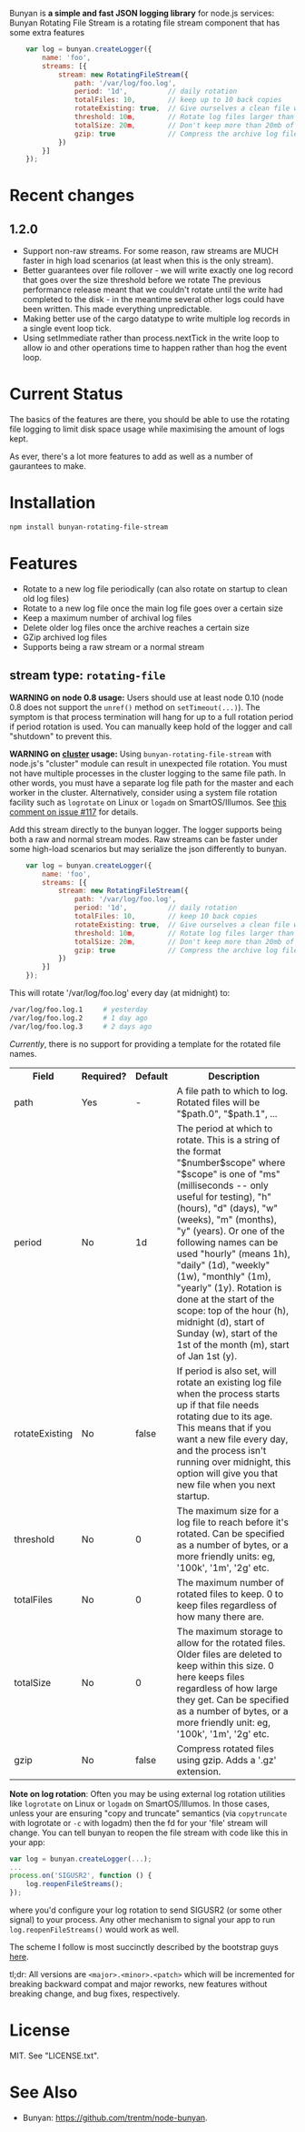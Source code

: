 Bunyan is **a simple and fast JSON logging library** for node.js services:
Bunyan Rotating File Stream is a rotating file stream component that has some extra features

```js
    var log = bunyan.createLogger({
        name: 'foo',
        streams: [{
            stream: new RotatingFileStream({
                path: '/var/log/foo.log',
                period: '1d',          // daily rotation
                totalFiles: 10,        // keep up to 10 back copies
                rotateExisting: true,  // Give ourselves a clean file when we start up, based on period
                threshold: 10m,        // Rotate log files larger than 10 megabytes
                totalSize: 20m,        // Don't keep more than 20mb of archived log files
                gzip: true             // Compress the archive log files to save space
            })
        }]
    });
```

# Recent changes

## 1.2.0

- Support non-raw streams. For some reason, raw streams are MUCH faster in high load scenarios (at least when this is the only stream).
- Better guarantees over file rollover - we will write exactly one log record that goes over the size threshold before we rotate
  The previous performance release meant that we couldn't rotate until the write had completed to the disk - in the meantime several other
  logs could have been written. This made everything unpredictable.
- Making better use of the cargo datatype to write multiple log records in a single event loop tick.
- Using setImmediate rather than process.nextTick in the write loop to allow io and other operations time to happen rather than hog the event loop.

# Current Status

The basics of the features are there, you should be able to use the
rotating file logging to limit disk space usage while maximising
the amount of logs kept.

As ever, there's a lot more features to add as well as a number of
gaurantees to make.

# Installation

```sh
npm install bunyan-rotating-file-stream
```

# Features

- Rotate to a new log file periodically (can also rotate on startup to clean old log files)
- Rotate to a new log file once the main log file goes over a certain size
- Keep a maximum number of archival log files
- Delete older log files once the archive reaches a certain size
- GZip archived log files
- Supports being a raw stream or a normal stream


## stream type: `rotating-file`

**WARNING on node 0.8 usage:** Users should use at
least node 0.10 (node 0.8 does not support the `unref()` method on
`setTimeout(...)`). The symptom is that process
termination will hang for up to a full rotation period if period rotation is used.
You can manually keep hold of the logger and call "shutdown" to prevent this.

**WARNING on [cluster](http://nodejs.org/docs/latest/api/all.html#all_cluster)
usage:** Using `bunyan-rotating-file-stream` with node.js's "cluster" module
can result in unexpected file rotation. You must not have multiple processes
in the cluster logging to the same file path. In other words, you must have
a separate log file path for the master and each worker in the cluster.
Alternatively, consider using a system file rotation facility such as
`logrotate` on Linux or `logadm` on SmartOS/Illumos. See
[this comment on issue #117](https://github.com/trentm/node-bunyan/issues/117#issuecomment-44804938)
for details.

Add this stream directly to the bunyan logger.
The logger supports being both a raw and normal stream modes. Raw streams can be faster
under some high-load scenarios but may serialize the json differently to bunyan.

```js
    var log = bunyan.createLogger({
        name: 'foo',
        streams: [{
            stream: new RotatingFileStream({
                path: '/var/log/foo.log',
                period: '1d',          // daily rotation
                totalFiles: 10,        // keep 10 back copies
                rotateExisting: true,  // Give ourselves a clean file when we start up, based on period
                threshold: 10m,        // Rotate log files larger than 10 megabytes
                totalSize: 20m,        // Don't keep more than 20mb of archived log files
                gzip: true             // Compress the archive log files to save space
            })
        }]
    });
```

This will rotate '/var/log/foo.log' every day (at midnight) to:

```sh
/var/log/foo.log.1     # yesterday
/var/log/foo.log.2     # 1 day ago
/var/log/foo.log.3     # 2 days ago
```

*Currently*, there is no support for providing a template for the rotated
file names.

<table>
<tr>
<th>Field</th>
<th>Required?</th>
<th>Default</th>
<th>Description</th>
</tr>
<td>path</td>
<td>Yes</td>
<td>-</td>
<td>A file path to which to log. Rotated files will be "$path.0",
"$path.1", ...</td>
</tr>
<tr>
<td>period</td>
<td>No</td>
<td>1d</td>
<td>The period at which to rotate. This is a string of the format
"$number$scope" where "$scope" is one of "ms" (milliseconds -- only useful for
testing), "h" (hours), "d" (days), "w" (weeks), "m" (months), "y" (years). Or
one of the following names can be used "hourly" (means 1h), "daily" (1d),
"weekly" (1w), "monthly" (1m), "yearly" (1y). Rotation is done at the start of
the scope: top of the hour (h), midnight (d), start of Sunday (w), start of the
1st of the month (m), start of Jan 1st (y).</td>
</tr>
<tr>
<td>rotateExisting</td>
<td>No</td>
<td>false</td>
<td>If period is also set, will rotate an existing log file when the process
starts up if that file needs rotating due to its age. This means that
if you want a new file every day, and the process isn't running over midnight,
this option will give you that new file when you next startup.</td>
</tr>
<tr>
<td>threshold</td>
<td>No</td>
<td>0</td>
<td>The maximum size for a log file to reach before it's rotated.
Can be specified as a number of bytes, or a more friendly units:
eg, '100k', '1m', '2g' etc.</td>
</tr>
<tr>
<td>totalFiles</td>
<td>No</td>
<td>0</td>
<td>The maximum number of rotated files to keep. 0 to keep files regardless of how many there are.</td>
</tr>
<td>totalSize</td>
<td>No</td>
<td>0</td>
<td>The maximum storage to allow for the rotated files. Older files are deleted to keep within this size.
0 here keeps files regardless of how large they get.
Can be specified as a number of bytes, or a more friendly unit:
eg, '100k', '1m', '2g' etc.</td>
</tr>
<tr>
<td>gzip</td>
<td>No</td>
<td>false</td>
<td>Compress rotated files using gzip. Adds a '.gz' extension.</td>
</tr>
</table>


**Note on log rotation**: Often you may be using external log rotation utilities
like `logrotate` on Linux or `logadm` on SmartOS/Illumos. In those cases, unless
your are ensuring "copy and truncate" semantics (via `copytruncate` with
logrotate or `-c` with logadm) then the fd for your 'file' stream will change.
You can tell bunyan to reopen the file stream with code like this in your
app:

```js
var log = bunyan.createLogger(...);
...
process.on('SIGUSR2', function () {
    log.reopenFileStreams();
});
```

where you'd configure your log rotation to send SIGUSR2 (or some other signal)
to your process. Any other mechanism to signal your app to run
`log.reopenFileStreams()` would work as well.


The scheme I follow is most succinctly described by the bootstrap guys
[here](https://github.com/twitter/bootstrap#versioning).

tl;dr: All versions are `<major>.<minor>.<patch>` which will be incremented for
breaking backward compat and major reworks, new features without breaking
change, and bug fixes, respectively.

# License

MIT. See "LICENSE.txt".

# See Also

- Bunyan: <https://github.com/trentm/node-bunyan>.

